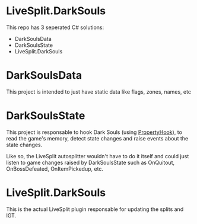 # LiveSplit.DarkSouls

This repo has 3 seperated C# solutions:

* DarkSoulsData
* DarkSoulsState
* LiveSplit.DarkSouls

# DarkSoulsData
This project is intended to just have static data like flags, zones, names, etc

# DarkSoulsState
This project is responsable to hook Dark Souls (using [PropertyHook](https://github.com/JKAnderson/PropertyHook)), to read the game's memory, detect state changes and raise events about the state changes. 

Like so, the LiveSplit autosplitter wouldn't have to do it itself and could just listen to game changes raised by DarkSoulsState such as OnQuitout, OnBossDefeated, OnItemPickedup, etc. 

# LiveSplit.DarkSouls
This is the actual LiveSplit plugin responsable for updating the splits and IGT.
